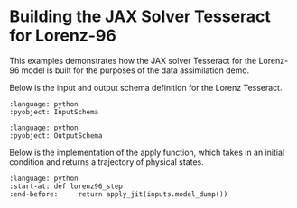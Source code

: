 # Building the JAX Solver Tesseract for Lorenz-96

This examples demonstrates how the JAX solver Tesseract for the Lorenz-96 model is built for the purposes of the data assimilation demo.

Below is the input and output schema definition for the Lorenz Tesseract.

```{literalinclude} ../../../demo/data-assimilation-4dvar/lorenz_tesseract/tesseract_api.py
:language: python
:pyobject: InputSchema
```

```{literalinclude} ../../../demo/data-assimilation-4dvar/lorenz_tesseract/tesseract_api.py
:language: python
:pyobject: OutputSchema
```

Below is the implementation of the apply function, which takes in an initial condition and returns a trajectory of physical states.

```{literalinclude} ../../../demo/data-assimilation-4dvar/lorenz_tesseract/tesseract_api.py
:language: python
:start-at: def lorenz96_step
:end-before:     return apply_jit(inputs.model_dump())
```

